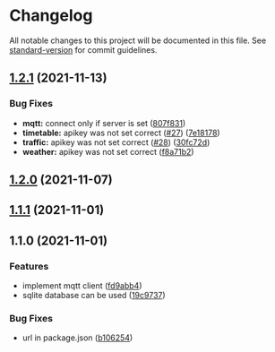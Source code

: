 # Changelog

All notable changes to this project will be documented in this file. See [standard-version](https://github.com/conventional-changelog/standard-version) for commit guidelines.

## [1.2.1](https://gitlab.com/4s1/snow-white-api/compare/v1.2.0...v1.2.1) (2021-11-13)


### Bug Fixes

* **mqtt:** connect only if server is set ([807f831](https://gitlab.com/4s1/snow-white-api/commit/807f831beab026b13ee940fa6d70a8a52cdb98fd))
* **timetable:** apikey was not set correct ([#27](https://gitlab.com/4s1/snow-white-api/issues/27)) ([7e18178](https://gitlab.com/4s1/snow-white-api/commit/7e18178165cd0a2a3835fb2fc1be8261725985ed))
* **traffic:** apikey was not set correct ([#28](https://gitlab.com/4s1/snow-white-api/issues/28)) ([30fc72d](https://gitlab.com/4s1/snow-white-api/commit/30fc72d8fbf7b6fe4b8efcd6bf808b948610a0eb))
* **weather:** apikey was not set correct ([f8a71b2](https://gitlab.com/4s1/snow-white-api/commit/f8a71b20ad33f7e9f18a658e226385341c5ccd0c))

## [1.2.0](https://gitlab.com/4s1/snow-white-api/compare/v1.1.1...v1.2.0) (2021-11-07)

## [1.1.1](https://gitlab.com/4s1/snow-white-api/compare/v1.1.0...v1.1.1) (2021-11-01)

## 1.1.0 (2021-11-01)


### Features

* implement mqtt client ([fd9abb4](https://gitlab.com/4s1/snow-white-api/commit/fd9abb489a37a2cfd227acdee97e2875166f2e49))
* sqlite database can be used ([19c9737](https://gitlab.com/4s1/snow-white-api/commit/19c973763212fc1310cef10d4bb212b4caf94fa5))


### Bug Fixes

* url in package.json ([b106254](https://gitlab.com/4s1/snow-white-api/commit/b10625478c50d52e6357777bf15cb69ac49b51f4))
